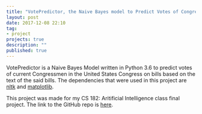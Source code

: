 ```yaml
---
title: "VotePredictor, the Naive Bayes model to Predict Votes of Congressmen from bill texts"
layout: post
date: 2017-12-08 22:10
tag:
- project
projects: true
description: ""
published: true
---
```


VotePredictor is a Naive Bayes Model written in Python 3.6 to predict votes of current Congressmen in the United States Congress on bills based on the text of the said bills. The dependencies that were used in this project are <a href="http://www.nltk.org/install.html">nltk</a> and <a href="https://matplotlib.org/users/installing.html">matplotlib</a>.

This project was made for my CS 182: Aritificial Intelligence class final project. The link to the GitHub repo is <a href="https://github.com/mstfbl/VotePredictor">here</a>.
